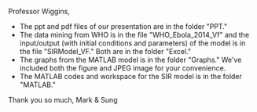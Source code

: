 Professor Wiggins,

- The ppt and pdf files of our presentation are in the folder "PPT."
- The data mining from WHO is in the file "WHO_Ebola_2014_Vf" and the input/output (with initial conditions and parameters) of the model is in the file "SIRModel_VF." Both are in the folder "Excel."
- The graphs from the MATLAB model is in the folder "Graphs." We've included both the figure and JPEG image for your convenience.
- The MATLAB codes and workspace for the SIR model is in the folder "MATLAB."

Thank you so much,
Mark & Sung
